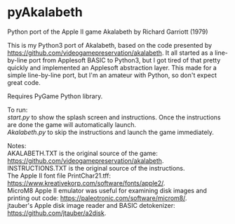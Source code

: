 # pyAkalabeth
Python port of the Apple II game Akalabeth by Richard Garriott (1979)

This is my Python3 port of Akalabeth, based on the code presented by https://github.com/videogamepreservation/akalabeth.
It all started as a line-by-line port from Applesoft BASIC to Python3, but I got tired of that pretty quickly and implemented an Applesoft abstraction layer. This made for a simple line-by-line port, but I'm an amateur with Python, so don't expect great code.

Requires PyGame Python library.

To run:  
_start.py_ to show the splash screen and instructions. Once the instructions are done the game will automatically launch.  
_Akalabeth.py_ to skip the instructions and launch the game immediately.

Notes:  
AKALABETH.TXT is the original source of the game: https://github.com/videogamepreservation/akalabeth.  
INSTRUCTIONS.TXT is the original source of the instructions.  
The Apple II font file PrintChar21.tff: https://www.kreativekorp.com/software/fonts/apple2/.  
MicroM8 Apple II emulator was useful for examining disk images and printing out code: https://paleotronic.com/software/microm8/.  
jtauber's Apple disk image reader and BASIC detokenizer: https://github.com/jtauber/a2disk.  
